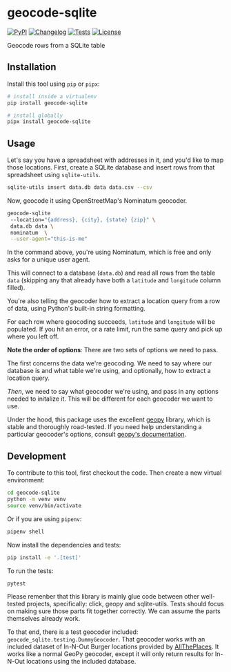 # geocode-sqlite

[![PyPI](https://img.shields.io/pypi/v/geocode-sqlite.svg)](https://pypi.org/project/geocode-sqlite/)
[![Changelog](https://img.shields.io/github/v/release/eyeseast/geocode-sqlite?include_prereleases&label=changelog)](https://github.com/eyeseast/geocode-sqlite/releases)
[![Tests](https://github.com/eyeseast/geocode-sqlite/workflows/Test/badge.svg)](https://github.com/eyeseast/geocode-sqlite/actions?query=workflow%3ATest)
[![License](https://img.shields.io/badge/license-Apache%202.0-blue.svg)](https://github.com/eyeseast/geocode-sqlite/blob/master/LICENSE)

Geocode rows from a SQLite table

## Installation

Install this tool using `pip` or `pipx`:

```sh
# install inside a virtualenv
pip install geocode-sqlite

# install globally
pipx install geocode-sqlite
```

## Usage

Let's say you have a spreadsheet with addresses in it, and you'd like to map those locations.
First, create a SQLite database and insert rows from that spreadsheet using `sqlite-utils`.

```sh
sqlite-utils insert data.db data data.csv --csv
```

Now, geocode it using OpenStreetMap's Nominatum geocoder.

```sh
geocode-sqlite
 --location="{address}, {city}, {state} {zip}" \
 data.db data \
 nominatum  \
 --user-agent="this-is-me"
```

In the command above, you're using Nominatum, which is free and only asks for a unique user agent.

This will connect to a database (`data.db`) and read all rows from the table `data` (skipping any that already
have both a `latitude` and `longitude` column filled).

You're also telling the geocoder how to extract a location query from a row of data, using Python's
built-in string formatting.

For each row where geocoding succeeds, `latitude` and `longitude` will be populated. If you hit an error, or a rate limit,
run the same query and pick up where you left off.

**Note the order of options**: There are two sets of options we need to pass.

The first concerns the data we're geocoding. We need to say where our database is and what table we're using, and optionally, how to extract a location query.

_Then_, we need to say what geocoder we're using, and pass in any options needed to initalize it. This will be different for each geocoder we want to use.

Under the hood, this package uses the excellent [geopy](https://geopy.readthedocs.io/en/latest/) library, which is stable and thoroughly road-tested. If you need help understanding a particular geocoder's options, consult [geopy's documentation](https://geopy.readthedocs.io/en/latest/#module-geopy.geocoders).

## Development

To contribute to this tool, first checkout the code. Then create a new virtual environment:

```sh
cd geocode-sqlite
python -m venv venv
source venv/bin/activate
```

Or if you are using `pipenv`:

```sh
pipenv shell
```

Now install the dependencies and tests:

```sh
pip install -e '.[test]'
```

To run the tests:

```sh
pytest

```

Please remenber that this library is mainly glue code between other well-tested projects, specifically: click, geopy and sqlite-utils. Tests should focus on making sure those parts fit together correctly. We can assume the parts themselves already work.

To that end, there is a test geocoder included: `geocode_sqlite.testing.DummyGeocoder`. That geocoder works with an included dataset of In-N-Out Burger locations provided by [AllThePlaces](https://www.alltheplaces.xyz/). It works like a normal GeoPy geocoder, except it will only return results for In-N-Out locations using the included database.

